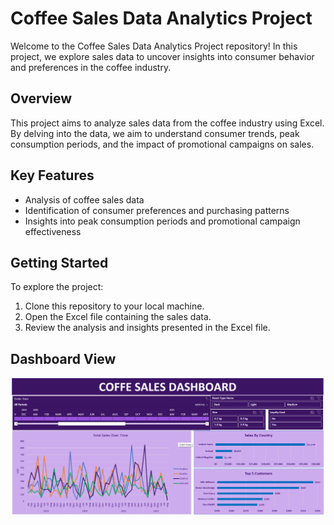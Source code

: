 
# Coffee Sales Data Analytics Project

Welcome to the Coffee Sales Data Analytics Project repository! In this project, we explore sales data to uncover insights into consumer behavior and preferences in the coffee industry.

## Overview

This project aims to analyze sales data from the coffee industry using Excel. By delving into the data, we aim to understand consumer trends, peak consumption periods, and the impact of promotional campaigns on sales.

## Key Features

- Analysis of coffee sales data
- Identification of consumer preferences and purchasing patterns
- Insights into peak consumption periods and promotional campaign effectiveness

## Getting Started

To explore the project:

1. Clone this repository to your local machine.
2. Open the Excel file containing the sales data.
3. Review the analysis and insights presented in the Excel file.



## Dashboard View


![dashboardview](https://github.com/TPrasad98/COFFE_SALES_ANALYSIS_USING_EXCEL/blob/main/Screenshot%202024-02-01%20174512.png)



